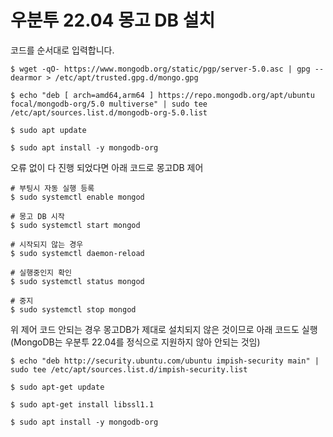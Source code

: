 # 우분투 22.04 몽고 DB 설치

코드를 순서대로 입력합니다.

```SHELL
$ wget -qO- https://www.mongodb.org/static/pgp/server-5.0.asc | gpg --dearmor > /etc/apt/trusted.gpg.d/mongo.gpg
```

```SHELL
$ echo "deb [ arch=amd64,arm64 ] https://repo.mongodb.org/apt/ubuntu focal/mongodb-org/5.0 multiverse" | sudo tee /etc/apt/sources.list.d/mongodb-org-5.0.list
```

```SHELL
$ sudo apt update
```

```SHELL
$ sudo apt install -y mongodb-org
```

오류 없이 다 진행 되었다면 아래 코드로 몽고DB 제어
```SHELL
# 부팅시 자동 실행 등록
$ sudo systemctl enable mongod

# 몽고 DB 시작 
$ sudo systemctl start mongod

# 시작되지 않는 경우
$ sudo systemctl daemon-reload

# 실행중인지 확인
$ sudo systemctl status mongod

# 중지
$ sudo systemctl stop mongod
```

위 제어 코드 안되는 경우 몽고DB가 제대로 설치되지 않은 것이므로 아래 코드도 실행
(MongoDB는 우분투 22.04를 정식으로 지원하지 않아 안되는 것임)

```SHELL
$ echo "deb http://security.ubuntu.com/ubuntu impish-security main" | sudo tee /etc/apt/sources.list.d/impish-security.list
```

```SHELL
$ sudo apt-get update
```

```SHELL
$ sudo apt-get install libssl1.1
```

```SHELL
$ sudo apt install -y mongodb-org
```
